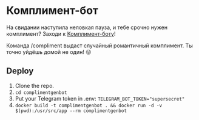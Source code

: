 # Комплимент-бот

На свидании наступила неловкая пауза, и тебе срочно нужен комплимент? Заходи к [Комплимент-боту](https://t.me/complimentgenbot)!

Команда /compliment выдаст случайный романтичный комплимент. Ты точно уйдёшь домой не один! 😜


## Deploy

1. Clone the repo.
1. `cd complimentgenbot`
1. Put your Telegram token in .env: `TELEGRAM_BOT_TOKEN="supersecret"`
1. `docker build -t complimentgenbot . && docker run -d -v $(pwd):/usr/src/app --rm complimentgenbot`
